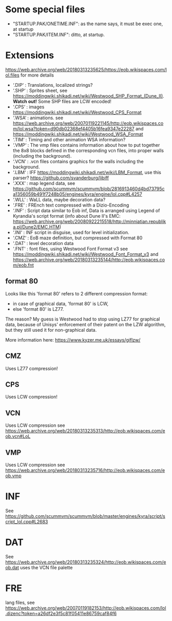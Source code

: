 # Some special files 
- "STARTUP.PAK/ONETIME.INF": as the name says, it must be exec one, at startup
- "STARTUP.PAK/ITEM.INF": ditto, at startup.

# Extensions
https://web.archive.org/web/20180313235625/https://eob.wikispaces.com/lol.files for more details

- ‘.DIP‘ : Translations, localized strings?
- ‘.SHP‘ : Sprites sheet, see https://moddingwiki.shikadi.net/wiki/Westwood_SHP_Format_(Dune_II). **Watch out!** Some SHP files are LCW encoded!
- ‘.CPS‘ : images https://moddingwiki.shikadi.net/wiki/Westwood_CPS_Format
- ‘.WSA‘ : animations. see https://web.archive.org/web/20070119221145/http://eob.wikispaces.com/lol.wsa?token=d90db02368ef4405b16fea9347e22287 and https://moddingwiki.shikadi.net/wiki/Westwood_WSA_Format
- ‘.TIM‘ : Timing and other animation WSA information?
- ‘.VMP‘ : The vmp files contains information about how to put together the 8x8 blocks defined in the corresponding vcn files, into proper walls (including the background).
- ‘.VCN‘ : .vcn files contains graphics for the walls including the background.
- ‘.LBM‘ : IFF https://moddingwiki.shikadi.net/wiki/LBM_Format, use this parser? https://github.com/svanderburg/libiff
- ‘.XXX‘ : map legend data, see https://github.com/scummvm/scummvm/blob/2816913460d4bd73795ca1356059b491f7248b05/engines/kyra/engine/lol.cpp#L4257
- ‘.WLL‘ : WaLL data, maybe decoration data?
- ‘.FRE‘ : FREnch text compressed with a Dizio-Encoding
- ‘.INF‘ : Script data similar to Eob inf, Data is arranged using Legend of Kyrandia's script format (info about Dune II's EMC: https://web.archive.org/web/20080922215518/http://minniatian.republika.pl/Dune2/EMC.HTM)
- ‘.INI‘ : INF script in disguise, used for level initialization.
- ‘.CMZ‘ : EoB maze definition, but compressed with Format 80
- '.DAT' : level decoration data 
- '.FNT' : font files, using Westwood Font Format v3 see https://moddingwiki.shikadi.net/wiki/Westwood_Font_Format_v3 and https://web.archive.org/web/20180313235144/http://eob.wikispaces.com/eob.fnt

## format 80
Looks like this 'format 80' refers to 2 different compression format:
* in case of graphical data, 'format 80' is LCW,
* else 'format 80' is LZ77.

The reason? My guess is Westwood had to stop using LZ77 for graphical data, because of Unisys' enforcement of their patent on the LZW algorithm, but they still used it for non-graphical data.

More information here:
https://www.kyzer.me.uk/essays/giflzw/

## CMZ
Uses LZ77 compression!

## CPS
Uses LCW compression!

## VCN
Uses LCW compression
see https://web.archive.org/web/20180313235313/http://eob.wikispaces.com/eob.vcn#LoL

## VMP
Uses LCW compression
see https://web.archive.org/web/20180313235716/http://eob.wikispaces.com/eob.vmp

# INF
See https://github.com/scummvm/scummvm/blob/master/engines/kyra/script/script_lol.cpp#L2683

# DAT
See https://web.archive.org/web/20180313235324/http://eob.wikispaces.com/eob.dat
uses the VCN file palette

# FRE
lang files, see https://web.archive.org/web/20070119182153/http://eob.wikispaces.com/lol.dizenc?token=a26df2e3f5c81f05411e86759caf84f6
